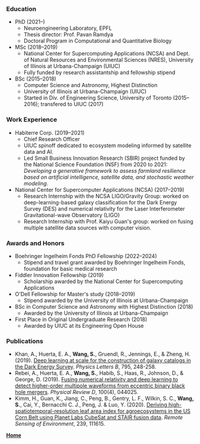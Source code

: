 ### Education
- PhD (2021–)
    - Neuroengineering Laboratory, EPFL
    - Thesis director: Prof. Pavan Ramdya
    - Doctoral Program in Computational and Quantitative Biology
- MSc (2018–2019)
    - National Center for Supercomputing Applications (NCSA) and Dept. of Natural Resources and Environmental Sciences (NRES), University of Illinois at Urbana-Champaign (UIUC)
    - Fully funded by research assistantship and fellowship stipend
- BSc (2015–2018)
    - Computer Science and Astronomy, Highest Distinction
    - University of Illinois at Urbana-Champaign (UIUC)
    - Started in Div. of Engineering Science, University of Toronto
      (2015–2016); transfered to UIUC (2017)

### Work Experience
- Habiterre Corp. (2019–2021)
    - Chief Research Officer
    - UIUC spinoff dedicated to ecosystem modeling informed by satellite data and AI.
    - Led Small Business Innovation Research (SBIR) project funded by the
      National Science Foundation (NSF) from 2020 to 2021: _Developing a generative
      framework to assess farmland resilience based on artificial intelligence,
      satellite data, and stochastic weather modeling_.
- National Center for Supercomputer Applications (NCSA) (2017–2019)
    - Research Internship with the NCSA LIGO/Gravity Group: worked on
      deep-learning-based galaxy classification for the Dark Energy Survey
      (DES) and numerical relativity for the Laser Interferometer Gravitational-wave
      Observatory (LIGO)
    - Research Internship with Prof. Kaiyu Guan's group: worked on fusing multiple satellite      data sources with computer vision.

### Awards and Honors
- Boehringer Ingelheim Fonds PhD Fellowship (2022–2024)
    - Stipend and travel grant awarded by Boehringer Ingelheim Fonds, foundation for basic
      medical research
- Fiddler Innovation Fellowship (2019)
    - Scholarship awarded by the National Center for Supercomputing Applications
- O'Dell Fellowship for Master's study (2018–2019)
    - Stipend awarded by the University of Illinois at Urbana-Champaign
- BSc in Computer Science and Astronomy with Highest Distinction (2018)
    - Awarded by the University of Illinois at Urbana-Champaign
- First Place in Original Undergraduate Research (2018)
    - Awarded by UIUC at its Engineering Open House

### Publications
- Khan, A., Huerta, E. A., **Wang, S.**, Gruendl, R., Jennings, E., & Zheng, H. (2019). [Deep learning at scale for the construction of galaxy catalogs in the Dark Energy Survey](https://doi.org/10.1016/j.physletb.2019.06.009). _Physics Letters B_, 795, 248-258.
- Rebei, A., Huerta, E. A., **Wang, S.**, Habib, S., Haas, R., Johnson, D., & George, D. (2019). [Fusing numerical relativity and deep learning to detect higher-order multipole waveforms from eccentric binary black hole mergers](https://doi.org/10.1103/PhysRevD.100.044025). _Physical Review D_, 100(4), 044025.
- Kimm, H., Guan, K., Jiang, C., Peng, B., Gentry, L. F., Wilkin, S. C., **Wang, S.**, Cai, Y., Bernacchi C. J., Peng, J. & Luo, Y. (2020). [Deriving high-spatiotemporal-resolution leaf area index for agroecosystems in the US Corn Belt using Planet Labs CubeSat and STAIR fusion data](https://www.sciencedirect.com/science/article/pii/S0034425719306352). _Remote Sensing of Environment_, 239, 111615.

**[Home](/index.html)**
